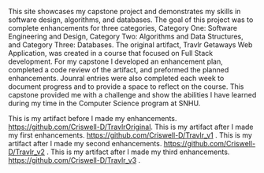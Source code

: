 This site showcases my capstone project and demonstrates my skills in software design, algorithms, and databases. The goal of this project was to complete enhancements for three categories, Category One: Software Engineering and Design, Category Two: Algorithms and Data Structures, and Category Three: Databases. The original artifact, Travlr Getaways Web Application, was created in a course that focused on Full Stack development. For my capstone I developed an enhancement plan, completed a code review of the artifact, and preformed the planned enhancements. Jounral entries were also completed each week to document progress and to provide a space to reflect on the course. This capstone provided me with a challenge and show the abilities I have learned during my time in the Computer Science program at SNHU.

This is my artifact before I made my enhancements. <a href="https://github.com/Criswell-D/TravlrOriginal">https://github.com/Criswell-D/TravlrOriginal</a>.
This is my artifact after I made my first enhancements. 
<a href="https://github.com/Criswell-D/Travlr_v1">https://github.com/Criswell-D/Travlr_v1 .</a>
This is my artifact after I made my second enhancements. 
<a href="https://github.com/Criswell-D/Travlr_v2">https://github.com/Criswell-D/Travlr_v2 .</a>
This is my artifact after I made my third enhancements.  
<a href="https://github.com/Criswell-D/Travlr_v3">https://github.com/Criswell-D/Travlr_v3 .</a>
